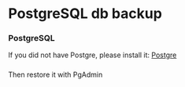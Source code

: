 # PostgreSQL db backup
### PostgreSQL
If you did not have Postgre, please install it:
<a href="https://www.postgresql.org/download/">Postgre</a>
###
Then restore it with PgAdmin
